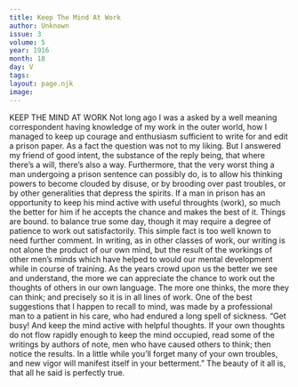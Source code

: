 ```yaml
---
title: Keep The Mind At Work
author: Unknown
issue: 3
volume: 5
year: 1916
month: 18
day: V
tags:
layout: page.njk
image:
---
```

KEEP THE MIND AT WORK       Not long ago I was a asked by a well meaning correspondent having knowledge of my work in the outer world, how I managed to keep up courage and enthusiasm sufficient to write for and edit a prison paper. As a fact the question was not to my liking. But I answered my friend of good intent, the substance of the reply being, that where there’s a will, there’s also a way. Furthermore, that the very worst thing a man undergoing a prison sentence can possibly do, is to allow his thinking powers to become clouded by disuse, or by brooding over past troubles, or by other generalities that depress the spirits. If a man in prison has an opportunity to keep his mind active with useful throughts (work), so much the better for him if he accepts the chance and makes the best of it. Things are bound. to balance true some day, though it may require a degree of patience to work out satisfactorily. This simple fact is too well known to need further comment.       In writing, as in other classes of work, our writing is not alone the product of our own mind, but the result of the workings of other men’s minds which have helped to would our mental development while in course of training. As the years crowd upon us the better we see and understand, the more we can appreciate the chance to work out the thoughts of others in our own language. The more one thinks, the more they can think; and precisely so it is in all lines of work.       One of the best suggestions that I happen to recall to mind, was made by a professional man to a patient in his care, who had endured a long spell of sickness. “Get busy! And keep the mind active with helpful thoughts. If your own thoughts do not flow rapidly enough to keep the mind occupied, read some of the writings by authors of note, men who have caused others to think; then notice the results. In a little while you’ll forget many of your own troubles, and new vigor will manifest itself in your betterment.” The beauty of it all is, that all he said is perfectly true. 


